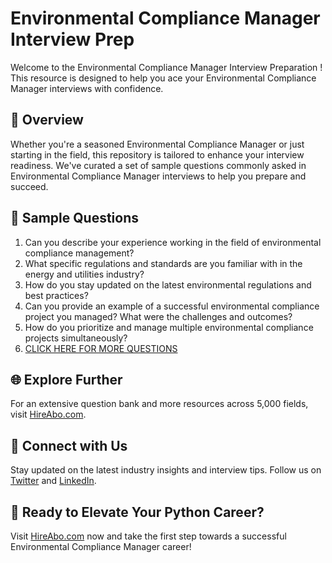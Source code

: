 # Environmental Compliance Manager Interview Prep

Welcome to the Environmental Compliance Manager Interview Preparation ! This resource is designed to help you ace your Environmental Compliance Manager interviews with confidence.

## 🚀 Overview

Whether you're a seasoned Environmental Compliance Manager or just starting in the field, this repository is tailored to enhance your interview readiness. We've curated a set of sample questions commonly asked in Environmental Compliance Manager interviews to help you prepare and succeed.

## 📝 Sample Questions

1. Can you describe your experience working in the field of environmental compliance management?
2. What specific regulations and standards are you familiar with in the energy and utilities industry?
3. How do you stay updated on the latest environmental regulations and best practices?
4. Can you provide an example of a successful environmental compliance project you managed? What were the challenges and outcomes?
5. How do you prioritize and manage multiple environmental compliance projects simultaneously?
6. [CLICK HERE FOR MORE QUESTIONS](https://hireabo.com/job/20_1_9/Environmental%20Compliance%20Manager)

## 🌐 Explore Further

For an extensive question bank and more resources across 5,000 fields, visit [HireAbo.com](https://www.hireabo.com).

## 📱 Connect with Us

Stay updated on the latest industry insights and interview tips. Follow us on [Twitter](https://twitter.com/hireabo) and [LinkedIn](https://www.linkedin.com/in/hire-abo-3609972a8/).

## 🚀 Ready to Elevate Your Python Career?

Visit [HireAbo.com](https://www.hireabo.com) now and take the first step towards a successful Environmental Compliance Manager career!